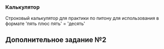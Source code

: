 ### Калькулятор
Строковый калькулятор для практики по питону для использования в формате 
'пять плюс пять' = 'десять'
## Дополнительное задание №2
